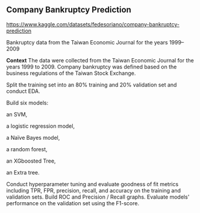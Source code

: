 ## Company Bankruptcy Prediction
https://www.kaggle.com/datasets/fedesoriano/company-bankruptcy-prediction

Bankruptcy data from the Taiwan Economic Journal for the years 1999–2009

**Context**
The data were collected from the Taiwan Economic Journal for the years 1999 to 2009. Company bankruptcy was defined based on the business regulations of the Taiwan Stock Exchange.

Split the training set into an 80% training and 20% validation set and conduct EDA. 

Build six models: 

an SVM, 

a logistic regression model, 

a Naïve Bayes model, 

a random forest, 

an XGboosted Tree, 

an Extra tree.


Conduct hyperparameter tuning and evaluate goodness of fit metrics including TPR, FPR, precision, recall, and accuracy on the training and validation sets. 
Build ROC and Precision / Recall graphs. Evaluate models' performance on the validation set using the F1-score.
